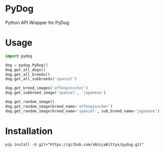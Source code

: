 # PyDog
Python API Wrapper for PyDog

# Usage
```Python
import pydog

dog = pydog.PyDog()
dog.get_all_dogs()
dog.get_all_breeds()
dog.get_all_subbreeds('spaniel')

dog.get_breed_images('affenpinscher')
dog.get_subbreed_image('spaniel', 'japanese')

dog.get_random_image()
dog.get_random_image(breed_name='affenpinscher')
dog.get_random_image(breed_name='spaniel', sub_breed_name='japanese')

```

# Installation
```
pip install -U git+"https://github.com/xNinjaKittyx/pydog.git"
```
